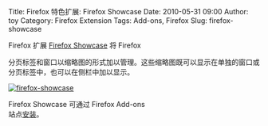 Title: Firefox 特色扩展: Firefox Showcase
Date: 2010-05-31 09:00
Author: toy
Category: Firefox Extension
Tags: Add-ons, Firefox
Slug: firefox-showcase

Firefox 扩展 [Firefox Showcase](http://showcase.uworks.net/) 将 Firefox  

分页标签和窗口以缩略图的形式加以管理。这些缩略图既可以显示在单独的窗口或分页标签中，也可以在侧栏中加以显示。

[![firefox-showcase](http://i.linuxtoy.org/images/2010/05/thumb-firefox-showcase.png)](http://i.linuxtoy.org/images/2010/05/firefox-showcase.png)

Firefox Showcase 可通过 Firefox Add-ons  
站点[安装](https://addons.mozilla.org/en-US/firefox/addon/1810/)。
